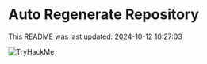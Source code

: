 # Auto Regenerate Repository

This README was last updated: 2024-10-12 10:27:03

 ![TryHackMe](https://tryhackme.com/badge/533634)